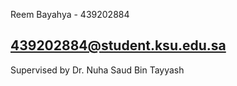 Reem Bayahya - 439202884

439202884@student.ksu.edu.sa
---
Supervised by 
Dr. Nuha Saud Bin Tayyash
